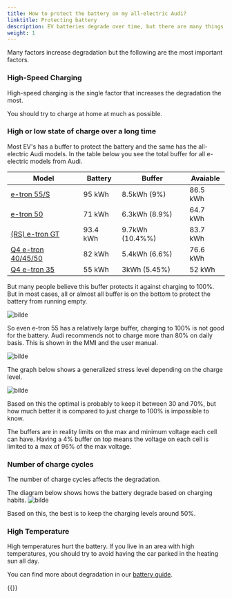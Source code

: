 ```yaml
---
title: How to protect the battery on my all-electric Audi?
linktitle: Protecting battery
description: EV batteries degrade over time, but there are many things you can do to make them keep their capacity longer. 
weight: 1
---
```


Many factors increase degradation but the following are the most important factors.

### High-Speed Charging

High-speed charging is the single factor that increases the degradation the most.

You should try to charge at home at much as possible.

### High or low state of charge over a long time

Most EV's has a buffer to protect the battery and the same has the all-electric Audi models. In the table below you see the total buffer for all e-electric models from Audi.

| Model | Battery | Buffer | Avaiable |
|------|-------|-------|-------|
| [e-tron 55/S](/models/e-tron/drivetrain/battery/) | 95 kWh | 8.5kWh (9%)  | 86.5 kWh |
| [e-tron 50](/models/e-tron/drivetrain/battery/) | 71 kWh | 6.3kWh (8.9%)  | 64.7 kWh |
| [(RS) e-tron GT](/models/e-tron-gt/drivetrain/battery/) | 93.4 kWh | 9.7kWh (10.4%%)  | 83.7 kWh |
| [Q4 e-tron 40/45/50](/models/q4-e-tron/drivetrain/battery/#battery-q4-40-e-tron-and-q4-50-e-tron)  | 82 kWh | 5.4kWh (6.6%)  | 76.6 kWh |
| [Q4 e-tron 35](/models/q4-e-tron/drivetrain/battery/#battery-q4-35) | 55 kWh | 3kWh (5.45%)  | 52 kWh |

But many people believe this buffer protects it against charging to 100%. But in most cases, all or almost all buffer is on the bottom to protect the battery from running empty.

![bilde](buffersize.png "Buffer size" )

So even e-tron 55 has a relatively  large buffer, charging to 100% is not good for the battery. Audi recommends not to charge more than 80% on daily basis. This is shown in the MMI and the user manual.

![bilde](chargingtarget.png "Charging target")

The graph below shows a generalized stress level depending on the charge level.

![bilde](evstoragestress.png)

Based on this the optimal is probably to keep it between 30 and 70%, but how much better it is compared to just charge to 100% is impossible to know.

The buffers are in reality limits on the max and minimum voltage each cell can have. Having a 4% buffer on top means the voltage on each cell is limited to a max of 96% of the max voltage.

### Number of charge cycles

The number of charge cycles affects the degradation.

The diagram below shows hows the battery degrade based on charging habits.
![bilde](dstcycles.png "Battery degradation")

Based on this, the best is to keep the charging levels around 50%.

### High Temperature

High temperatures hurt the battery. If you live in an area with high temperatures, you should try to avoid having the car parked in the heating sun all day.

You can find more about degradation in our [battery guide](../../../technology/battery/).

{{<children description="true" />}}
